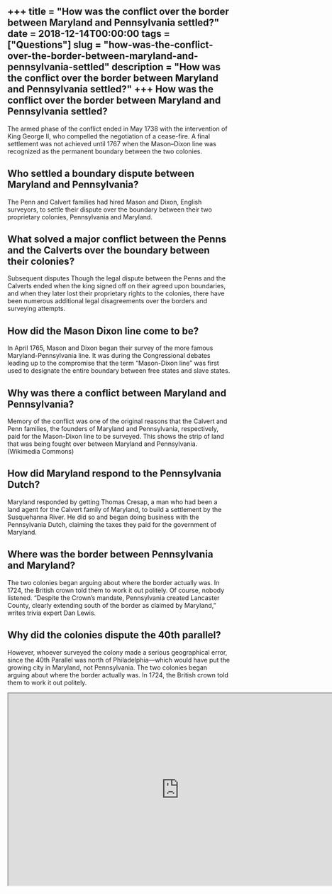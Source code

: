 +++
title = "How was the conflict over the border between Maryland and Pennsylvania settled?"
date = 2018-12-14T00:00:00
tags = ["Questions"]
slug = "how-was-the-conflict-over-the-border-between-maryland-and-pennsylvania-settled"
description = "How was the conflict over the border between Maryland and Pennsylvania settled?"
+++
How was the conflict over the border between Maryland and Pennsylvania settled?
-------------------------------------------------------------------------------

The armed phase of the conflict ended in May 1738 with the intervention of King George II, who compelled the negotiation of a cease-fire. A final settlement was not achieved until 1767 when the Mason–Dixon line was recognized as the permanent boundary between the two colonies.

Who settled a boundary dispute between Maryland and Pennsylvania?
-----------------------------------------------------------------

The Penn and Calvert families had hired Mason and Dixon, English surveyors, to settle their dispute over the boundary between their two proprietary colonies, Pennsylvania and Maryland.

What solved a major conflict between the Penns and the Calverts over the boundary between their colonies?
---------------------------------------------------------------------------------------------------------

Subsequent disputes Though the legal dispute between the Penns and the Calverts ended when the king signed off on their agreed upon boundaries, and when they later lost their proprietary rights to the colonies, there have been numerous additional legal disagreements over the borders and surveying attempts.

How did the Mason Dixon line come to be?
----------------------------------------

In April 1765, Mason and Dixon began their survey of the more famous Maryland-Pennsylvania line. It was during the Congressional debates leading up to the compromise that the term “Mason-Dixon line” was first used to designate the entire boundary between free states and slave states.

Why was there a conflict between Maryland and Pennsylvania?
-----------------------------------------------------------

Memory of the conflict was one of the original reasons that the Calvert and Penn families, the founders of Maryland and Pennsylvania, respectively, paid for the Mason-Dixon line to be surveyed. This shows the strip of land that was being fought over between Maryland and Pennsylvania. (Wikimedia Commons)

How did Maryland respond to the Pennsylvania Dutch?
---------------------------------------------------

Maryland responded by getting Thomas Cresap, a man who had been a land agent for the Calvert family of Maryland, to build a settlement by the Susquehanna River. He did so and began doing business with the Pennsylvania Dutch, claiming the taxes they paid for the government of Maryland.

Where was the border between Pennsylvania and Maryland?
-------------------------------------------------------

The two colonies began arguing about where the border actually was. In 1724, the British crown told them to work it out politely. Of course, nobody listened. “Despite the Crown’s mandate, Pennsylvania created Lancaster County, clearly extending south of the border as claimed by Maryland,” writes trivia expert Dan Lewis.

Why did the colonies dispute the 40th parallel?
-----------------------------------------------

However, whoever surveyed the colony made a serious geographical error, since the 40th Parallel was north of Philadelphia—which would have put the growing city in Maryland, not Pennsylvania. The two colonies began arguing about where the border actually was. In 1724, the British crown told them to work it out politely.

<iframe allow="accelerometer; autoplay; clipboard-write; encrypted-media; gyroscope; picture-in-picture" allowfullscreen="" class="__youtube_prefs__  epyt-is-override  no-lazyload" data-no-lazy="1" data-origheight="433" data-origwidth="770" data-skipgform_ajax_framebjll="" height="433" id="_ytid_58014" loading="lazy" src="https://www.youtube.com/embed/N3DyHPIo_2g?enablejsapi=1&autoplay=0&cc_load_policy=0&cc_lang_pref=&iv_load_policy=1&loop=0&modestbranding=0&rel=1&fs=1&playsinline=0&autohide=2&theme=dark&color=red&controls=1&" title="YouTube player" width="770"></iframe>